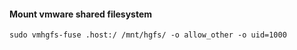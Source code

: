 <!---
Commands used on my Virtual Machine workstation
--->

#### Mount vmware shared filesystem
```
sudo vmhgfs-fuse .host:/ /mnt/hgfs/ -o allow_other -o uid=1000
```